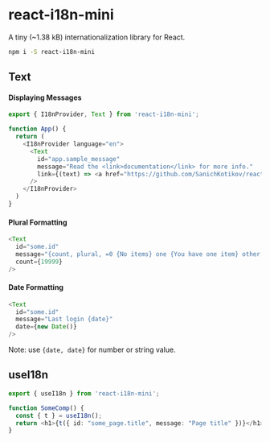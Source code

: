 # react-i18n-mini

A tiny (~1.38 kB) internationalization library for React.

```bash
npm i -S react-i18n-mini
```

## Text

#### Displaying Messages

```typescript jsx
export { I18nProvider, Text } from 'react-i18n-mini';

function App() {
  return (
    <I18nProvider language="en">
      <Text
        id="app.sample_message"
        message="Read the <link>documentation</link> for more info."
        link={(text) => <a href="https://github.com/SanichKotikov/react-i18n-mini">{text}</a>}
      />
    </I18nProvider>
  )
}
```

#### Plural Formatting

```typescript jsx
<Text
  id="some.id"
  message="{count, plural, =0 {No items} one {You have one item} other {You have {count} items}}."
  count={19999}
/>
```

#### Date Formatting

```typescript jsx
<Text
  id="some.id"
  message="Last login {date}"
  date={new Date()}
/>
```

Note: use `{date, date}` for number or string value.

## useI18n

```typescript jsx
export { useI18n } from 'react-i18n-mini';

function SomeComp() {
  const { t } = useI18n();
  return <h1>{t({ id: "some_page.title", message: "Page title" })}</h1>
}
```
